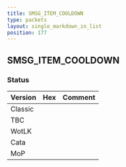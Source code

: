 ```yaml
---
title: SMSG_ITEM_COOLDOWN
type: packets
layout: single_markdown_in_list
position: 177
---
```


## SMSG_ITEM_COOLDOWN

### Status

Version | Hex | Comment
---------- | ---------- | ---------- 
Classic |  |  
TBC |  |  
WotLK |  |  
Cata |  |  
MoP |  |  